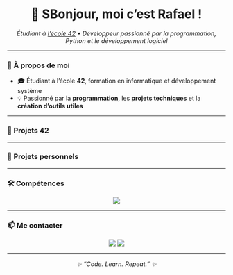 <h1 align="center">👋 SBonjour, moi c’est Rafael !</h1>

<p align="center">
  <em>Étudiant à <a href="https://42.fr/">l’école 42</a> • Développeur passionné par la programmation, Python et le développement logiciel</em>
</p>

---

### 🚀 À propos de moi

- 🎓 Étudiant à l’école **42**, formation en informatique et développement système  
- 💡 Passionné par la **programmation**, les **projets techniques** et la **création d’outils utiles** 

---

### 🧱 Projets 42


---

### 🧩 Projets personnels


---

### 🛠️ Compétences

<p align="center">
  <img src="https://skillicons.dev/icons?i=c,python,bash,linux,git,vscode,github" />
</p>

---

### 📫 Me contacter

<p align="center">
  <a href="https://www.linkedin.com/in/rafael-jacquet31n"><img src="https://img.shields.io/badge/-LinkedIn-blue?style=for-the-badge&logo=linkedin" /></a>
  <a href="mailto:rafael.jacquet.31@gmail.com"><img src="https://img.shields.io/badge/-Email-red?style=for-the-badge&logo=gmail&logoColor=white" /></a>
</p>

---

<p align="center">
  <em>✨ “Code. Learn. Repeat.” ✨</em>
</p>



